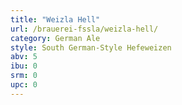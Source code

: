 ```yaml
---
title: "Weizla Hell"
url: /brauerei-fssla/weizla-hell/
category: German Ale
style: South German-Style Hefeweizen
abv: 5
ibu: 0
srm: 0
upc: 0
---
```


